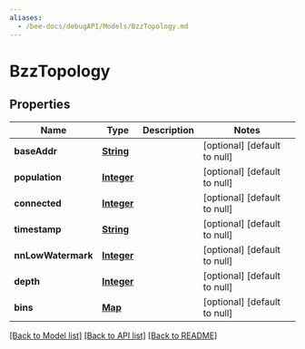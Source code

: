 ```yaml
---
aliases:
  - /bee-docs/debugAPI/Models/BzzTopology.md
---
```


# BzzTopology
## Properties

Name | Type | Description | Notes
------------ | ------------- | ------------- | -------------
**baseAddr** | [**String**](string.md) |  | [optional] [default to null]
**population** | [**Integer**](integer.md) |  | [optional] [default to null]
**connected** | [**Integer**](integer.md) |  | [optional] [default to null]
**timestamp** | [**String**](string.md) |  | [optional] [default to null]
**nnLowWatermark** | [**Integer**](integer.md) |  | [optional] [default to null]
**depth** | [**Integer**](integer.md) |  | [optional] [default to null]
**bins** | [**Map**](BzzTopology_bins.md) |  | [optional] [default to null]

[[Back to Model list]](../README.md#documentation-for-models) [[Back to API list]](../README.md#documentation-for-api-endpoints) [[Back to README]](../README.md)
